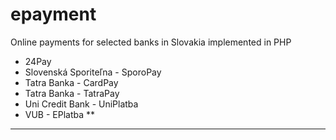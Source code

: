 # epayment
Online payments for selected banks in Slovakia implemented in PHP

* 24Pay
* Slovenská Sporiteľna - SporoPay
* Tatra Banka - CardPay
* Tatra Banka - TatraPay
* Uni Credit Bank - UniPlatba
* VUB - EPlatba
**
-----------------------